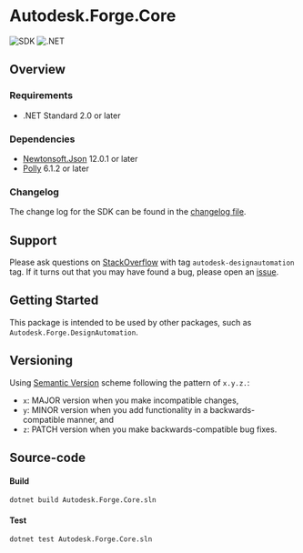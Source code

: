 # Autodesk.Forge.Core

![SDK](https://img.shields.io/badge/SDK-1.0.0-lightgree.svg)
![.NET](https://img.shields.io/badge/.NET%20Standard-2.0-blue.svg)

## Overview

### Requirements

- .NET Standard 2.0 or later

### Dependencies

- [Newtonsoft.Json](https://github.com/JamesNK/Newtonsoft.Json) 12.0.1 or later
- [Polly](https://github.com/App-vNext/Polly) 6.1.2 or later

### Changelog

The change log for the SDK can be found in the [changelog file](/changelog.md).

## Support

Please ask questions on [StackOverflow](https://stackoverflow.com/questions/ask?tags=autodesk-forge,csharp) with tag `autodesk-designautomation` tag. If it turns out that you may have found a bug, please open an [issue](issues).

## Getting Started

This package is intended to be used by other packages, such as `Autodesk.Forge.DesignAutomation`.

## Versioning

Using [Semantic Version](https://semver.org/) scheme following the pattern of `x.y.z.`:

- `x`: MAJOR version when you make incompatible changes,
- `y`: MINOR version when you add functionality in a backwards-compatible manner, and
- `z`: PATCH version when you make backwards-compatible bug fixes.


## Source-code

#### Build
```
dotnet build Autodesk.Forge.Core.sln
```

#### Test
```
dotnet test Autodesk.Forge.Core.sln
```